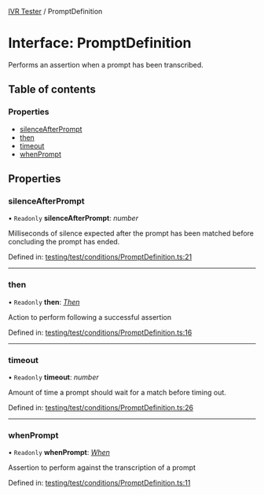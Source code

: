 [IVR Tester](../README.md) / PromptDefinition

# Interface: PromptDefinition

Performs an assertion when a prompt has been transcribed.

## Table of contents

### Properties

- [silenceAfterPrompt](promptdefinition.md#silenceafterprompt)
- [then](promptdefinition.md#then)
- [timeout](promptdefinition.md#timeout)
- [whenPrompt](promptdefinition.md#whenprompt)

## Properties

### silenceAfterPrompt

• `Readonly` **silenceAfterPrompt**: *number*

Milliseconds of silence expected after the prompt has been matched before concluding the prompt has ended.

Defined in: [testing/test/conditions/PromptDefinition.ts:21](https://github.com/SketchingDev/ivr-tester/blob/a815992/packages/ivr-tester/src/testing/test/conditions/PromptDefinition.ts#L21)

___

### then

• `Readonly` **then**: [*Then*](then.md)

Action to perform following a successful assertion

Defined in: [testing/test/conditions/PromptDefinition.ts:16](https://github.com/SketchingDev/ivr-tester/blob/a815992/packages/ivr-tester/src/testing/test/conditions/PromptDefinition.ts#L16)

___

### timeout

• `Readonly` **timeout**: *number*

Amount of time a prompt should wait for a match before timing out.

Defined in: [testing/test/conditions/PromptDefinition.ts:26](https://github.com/SketchingDev/ivr-tester/blob/a815992/packages/ivr-tester/src/testing/test/conditions/PromptDefinition.ts#L26)

___

### whenPrompt

• `Readonly` **whenPrompt**: [*When*](../README.md#when)

Assertion to perform against the transcription of a prompt

Defined in: [testing/test/conditions/PromptDefinition.ts:11](https://github.com/SketchingDev/ivr-tester/blob/a815992/packages/ivr-tester/src/testing/test/conditions/PromptDefinition.ts#L11)
